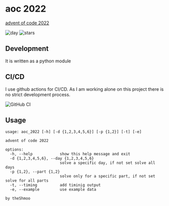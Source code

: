 # aoc 2022

[advent of code 2022](https://adventofcode.com/2022)

![day](https://img.shields.io/badge/day%20📅-6-blue)
![stars](https://img.shields.io/badge/stars%20⭐-12-yellow)

## Development

It is written as a python module

## CI/CD

I use github actions for CI/CD.
As I am working alone on this project there is no strict development process.

![GitHub CI](https://github.com/theShmoo/aoc2022/actions/workflows/workflow.yml/badge.svg)

## Usage

```man
usage: aoc_2022 [-h] [-d {1,2,3,4,5,6}] [-p {1,2}] [-t] [-e]

advent of code 2022

options:
  -h, --help            show this help message and exit
  -d {1,2,3,4,5,6}, --day {1,2,3,4,5,6}
                        solve a specific day, if not set solve all days
  -p {1,2}, --part {1,2}
                        solve only for a specific part, if not set solve for all parts
  -t, --timing          add timinig output
  -e, --example         use example data

by theShmoo
```
